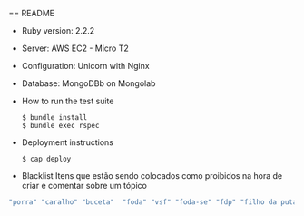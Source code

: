 == README

- Ruby version: 2.2.2

- Server: AWS EC2 - Micro T2

- Configuration: Unicorn with Nginx

- Database: MongoDBb on Mongolab

- How to run the test suite
  ``` shell
  $ bundle install
  $ bundle exec rspec
  ```
- Deployment instructions
  ``` shell
  $ cap deploy
  ```

- Blacklist 
Itens que estão sendo colocados como proibidos na hora de criar e comentar sobre um tópico
``` ruby
"porra" "caralho" "buceta"  "foda" "vsf" "foda-se" "fdp" "filho da puta" "pqp" "puta" "cuzã"o "viado" "veado" "bixa" "viadinho"
````

